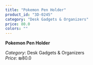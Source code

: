 ```yaml
---
title: "Pokemon Pen Holder"
product_id: "3D-0245"
category: "Desk Gadgets & Organizers"
price: 80.0
colors: ""
---
```


**Pokemon Pen Holder**

*Category*: Desk Gadgets & Organizers  
*Price*: ₪80.0

